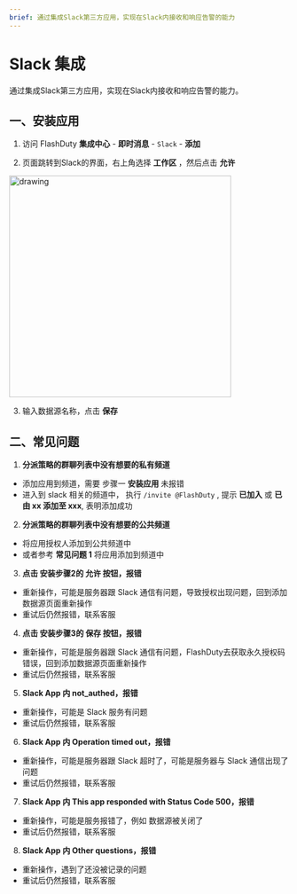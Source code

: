 ```yaml
---
brief: 通过集成Slack第三方应用，实现在Slack内接收和响应告警的能力
---
```


# Slack 集成

通过集成Slack第三方应用，实现在Slack内接收和响应告警的能力。

## 一、安装应用

1. 访问 FlashDuty __集成中心__ - __即时消息__ - `Slack` - __添加__

2. 页面跳转到Slack的界面，右上角选择 __工作区__ ，然后点击 __允许__

<img src="https://fc.3ti.site/zh/flashduty/mixin/instant_messaging/slack/1.avif" alt="drawing" width="400"/>

3. 输入数据源名称，点击 __保存__

## 二、常见问题

1. **分派策略的群聊列表中没有想要的私有频道**
- 添加应用到频道，需要 步骤一 __安装应用__ 未报错
- 进入到 slack 相关的频道中， 执行 `/invite @FlashDuty` , 提示 __已加入__ 或 __已由 xx 添加至 xxx__, 表明添加成功

2. **分派策略的群聊列表中没有想要的公共频道**
- 将应用授权人添加到公共频道中
- 或者参考 __常见问题 1__ 将应用添加到频道中

3. **点击 安装步骤2的 允许 按钮，报错**
- 重新操作，可能是服务器跟 Slack 通信有问题，导致授权出现问题，回到添加数据源页面重新操作
- 重试后仍然报错，联系客服

4. **点击 安装步骤3的 保存 按钮，报错**
- 重新操作，可能是服务器跟 Slack 通信有问题，FlashDuty去获取永久授权码错误，回到添加数据源页面重新操作
- 重试后仍然报错，联系客服

5. **Slack App 内 not_authed，报错**
- 重新操作，可能是 Slack 服务有问题
- 重试后仍然报错，联系客服

6. **Slack App 内 Operation timed out，报错**
- 重新操作，可能是服务器跟 Slack 超时了，可能是服务器与 Slack 通信出现了问题
- 重试后仍然报错，联系客服

7. **Slack App 内 This app responded with Status Code 500，报错**
- 重新操作，可能是服务报错了，例如 数据源被关闭了
- 重试后仍然报错，联系客服

8. **Slack App 内 Other questions，报错**
- 重新操作，遇到了还没被记录的问题
- 重试后仍然报错，联系客服